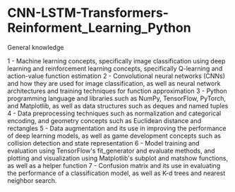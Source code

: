# CNN-LSTM-Transformers-Reinforment_Learning_Python

General knowledge

1 - Machine learning concepts, specifically image classification using deep learning and reinforcement learning concepts, specifically Q-learning and action-value function estimation
2 - Convolutional neural networks (CNNs) and how they are used for image classification, as well as neural network architectures and training techniques for function approximation
3 - Python programming language and libraries such as NumPy, TensorFlow, PyTorch, and Matplotlib, as well as data structures such as deques and named tuples
4 - Data preprocessing techniques such as normalization and categorical encoding, and geometry concepts such as Euclidean distance and rectangles
5 - Data augmentation and its use in improving the performance of deep learning models, as well as game development concepts such as collision detection and state representation
6 - Model training and evaluation using TensorFlow's fit_generator and evaluate methods, and plotting and visualization using Matplotlib's subplot and matshow functions, as well as a helper function
7 - Confusion matrix and its use in evaluating the performance of a classification model, as well as K-d trees and nearest neighbor search.
